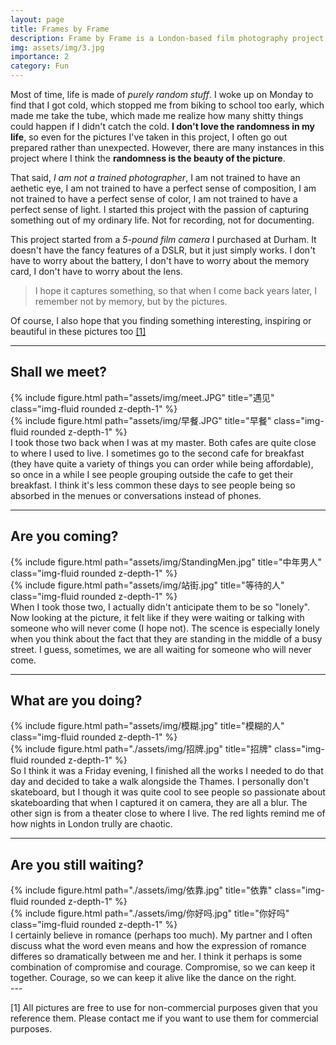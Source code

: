 ```yaml
---
layout: page
title: Frames by Frame
description: Frame by Frame is a London-based film photography project that captures the beauty and randomness of daily life through raw and unfiltered moments.
img: assets/img/3.jpg
importance: 2
category: Fun
---
```


Most of time, life is made of *purely random stuff*. I woke up on Monday to find that I got cold, which stopped me from biking to school too early, which made me take the tube, which made me realize how many shitty things could happen if I didn't catch the cold. **I don't love the randomness in my life**, so even for the pictures I've taken in this project, I often go out prepared rather than unexpected. However, there are many instances in this project where I think the **randomness is the beauty of the picture**. 

That said, *I am not a trained photographer*, I am not trained to have an aethetic eye, I am not trained to have a perfect sense of composition, I am not trained to have a perfect sense of color, I am not trained to have a perfect sense of light. I started this project with the passion of capturing something out of my ordinary life. Not for recording, not for documenting. 

This project started from a *5-pound film camera* I purchased at Durham. It doesn't have the fancy features of a DSLR, but it just simply works. I don't have to worry about the battery, I don't have to worry about the memory card, I don't have to worry about the lens. 

> I hope it captures something, so that when I come back years later, I remember not by memory, but by the pictures. 

Of course, I also hope that you finding something interesting, inspiring or beautiful in these pictures too <a href="#section1">[1]</a>

---

## Shall we meet?

<div class="row justify-content-sm-center">
    <div class="col-sm-6 mt-3 mt-md-0">
        {% include figure.html path="assets/img/meet.JPG" title="遇见" class="img-fluid rounded z-depth-1" %}
    </div>
    <div class="col-sm-6 mt-3 mt-md-0">
        {% include figure.html path="assets/img/早餐.JPG" title="早餐" class="img-fluid rounded z-depth-1" %}
    </div>
</div>

<div class="caption">
    I took those two back when I was at my master. Both cafes are quite close to where I used to live. I sometimes go to the second cafe for breakfast (they have quite a variety of things you can order while being affordable), so once in a while I see people grouping outside the cafe to get their breakfast. I think it's less common these days to see people being so absorbed in the menues or conversations instead of phones. 
</div>

---
## Are you coming?
<div class="row justify-content-sm-center">
    <div class="col-sm-6 mt-3 mt-md-0">
        {% include figure.html path="assets/img/StandingMen.jpg" title="中年男人" class="img-fluid rounded z-depth-1" %}
    </div>
    <div class="col-sm-6 mt-3 mt-md-0">
        {% include figure.html path="assets/img/站街.jpg" title="等待的人" class="img-fluid rounded z-depth-1" %}
    </div>
</div>
<div class="caption">
    When I took those two, I actually didn't anticipate them to be so "lonely". Now looking at the picture, it felt like if they were waiting or talking with someone who will never come (I hope not). The scence is especially lonely when you think about the fact that they are standing in the middle of a busy street. I guess, sometimes, we are all waiting for someone who will never come.
</div>

---
## What are you doing?
<div class="row justify-content-sm-center">
    <div class="col-sm-8 mt-3 mt-md-0">
        {% include figure.html path="assets/img/模糊.jpg" title="模糊的人" class="img-fluid rounded z-depth-1" %}
    </div>
    <div class="col-sm-4 mt-3 mt-md-0">
        {% include figure.html path="./assets/img/招牌.jpg" title="招牌" class="img-fluid rounded z-depth-1" %}
    </div>
</div>

<div class="caption">
    So I think it was a Friday evening, I finished all the works I needed to do that day and decided to take a walk alongside the Thames. I personally don't skateboard, but I though it was quite cool to see people so passionate about skateboarding that when I captured it on camera, they are all a blur. The other sign is from a theater close to where I live. The red lights remind me of how nights in London trully are chaotic. 
</div>

---
## Are you still waiting?
<div class="row justify-content-sm-center">
    <div class="col-sm-6 mt-3 mt-md-0">
        {% include figure.html path="./assets/img/依靠.jpg" title="依靠" class="img-fluid rounded z-depth-1" %}
    </div>
    <div class="col-sm-6 mt-3 mt-md-0">
        {% include figure.html path="./assets/img/你好吗.jpg" title="你好吗" class="img-fluid rounded z-depth-1" %}
    </div>
</div>

<div class="caption">
    I certainly believe in romance (perhaps too much). My partner and I often discuss what the word even means and how the expression of romance differes so dramatically between me and her. I think it perhaps is some combination of compromise and courage. Compromise, so we can keep it together. Courage, so we can keep it alive like the dance on the right. 
</div>
---
<p id="section1">[1] All pictures are free to use for non-commercial purposes given that you reference them. Please contact me if you want to use them for commercial purposes.</p>

